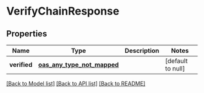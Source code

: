 # VerifyChainResponse
## Properties

| Name | Type | Description | Notes |
|------------ | ------------- | ------------- | -------------|
| **verified** | [**oas_any_type_not_mapped**](.md) |  | [default to null] |

[[Back to Model list]](../README.md#documentation-for-models) [[Back to API list]](../README.md#documentation-for-api-endpoints) [[Back to README]](../README.md)

